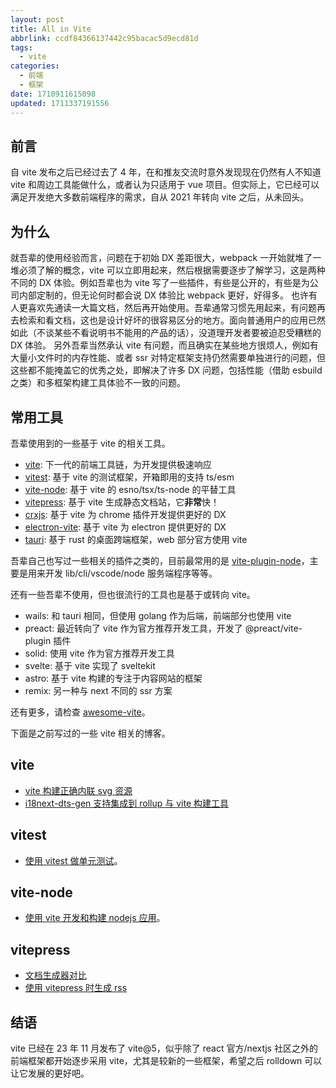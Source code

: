 ```yaml
---
layout: post
title: All in Vite
abbrlink: ccdf84366137442c95bacac5d9ecd81d
tags:
  - vite
categories:
  - 前端
  - 框架
date: 1710911615098
updated: 1711337191556
---
```


## 前言

自 vite 发布之后已经过去了 4 年，在和推友交流时意外发现现在仍然有人不知道 vite 和周边工具能做什么，或者认为只适用于 vue 项目。但实际上，它已经可以满足开发绝大多数前端程序的需求，自从 2021 年转向 vite 之后，从未回头。

## 为什么

就吾辈的使用经验而言，问题在于初始 DX 差距很大，webpack 一开始就堆了一堆必须了解的概念，vite 可以立即用起来，然后根据需要逐步了解学习，这是两种不同的 DX 体验。例如吾辈也为 vite 写了一些插件，有些是公开的，有些是为公司内部定制的，但无论何时都会说 DX 体验比 webpack 更好，好得多。
也许有人更喜欢先通读一大篇文档，然后再开始使用。吾辈通常习惯先用起来，有问题再去检索和看文档，这也是设计好坏的很容易区分的地方。面向普通用户的应用已然如此（不谈某些不看说明书不能用的产品的话），没道理开发者要被迫忍受糟糕的 DX 体验。
另外吾辈当然承认 vite 有问题，而且确实在某些地方很烦人，例如有大量小文件时的内存性能、或者 ssr 对特定框架支持仍然需要单独进行的问题，但这些都不能掩盖它的优秀之处，即解决了许多 DX 问题，包括性能（借助 esbuild 之类）和多框架构建工具体验不一致的问题。

## 常用工具

吾辈使用到的一些基于 vite 的相关工具。

- [vite](https://vitejs.dev/): 下一代的前端工具链，为开发提供极速响应
- [vitest](https://vitest.dev/): 基于 vite 的测试框架，开箱即用的支持 ts/esm
- [vite-node](https://www.npmjs.com/package/vite-node): 基于 vite 的 esno/tsx/ts-node 的平替工具
- [vitepress](https://vitepress.dev/): 基于 vite 生成静态文档站，它**非常**快！
- [crxjs](https://crxjs.dev/vite-plugin): 基于 vite 为 chrome 插件开发提供更好的 DX
- [electron-vite](https://electron-vite.org/): 基于 vite 为 electron 提供更好的 DX
- [tauri](https://tauri.app/): 基于 rust 的桌面跨端框架，web 部分官方使用 vite

吾辈自己也写过一些相关的插件之类的，目前最常用的是 [vite-plugin-node](https://dev.rxliuli.com/en/dev/vite-plugin-node)，主要是用来开发 lib/cli/vscode/node 服务端程序等等。

还有一些吾辈不使用，但也很流行的工具也是基于或转向 vite。

- wails: 和 tauri 相同，但使用 golang 作为后端，前端部分也使用 vite
- preact: 最近转向了 vite 作为官方推荐开发工具，开发了 @preact/vite-plugin 插件
- solid: 使用 vite 作为官方推荐开发工具
- svelte: 基于 vite 实现了 sveltekit
- astro: 基于 vite 构建的专注于内容网站的框架
- remix: 另一种与 next 不同的 ssr 方案

还有更多，请检查 [awesome-vite](https://github.com/vitejs/awesome-vite)。

下面是之前写过的一些 vite 相关的博客。

## vite

- [vite 构建正确内联 svg 资源](/p/9eb3b1a6e46a4777b3661ce0bb890d69)
- [i18next-dts-gen 支持集成到 rollup 与 vite 构建工具](:/content/0b6eb931458948529e9b8257581e332b)

## vitest

- [使用 vitest 做单元测试](/p/a9f8e0634b3f476687a2e844470fba44)。

## vite-node

- [使用 vite 开发和构建 nodejs 应用](/p/49fb661c297b4544a208ea898c77e5a0)。

## vitepress

- [文档生成器对比](/p/38d231a6a73648db9b0a5c4569b628d8)
- [使用 vitepress 时生成 rss](/p/8956b229025844859429e252f9591080)

## 结语

vite 已经在 23 年 11 月发布了 vite\@5，似乎除了 react 官方/nextjs 社区之外的前端框架都开始逐步采用 vite，尤其是较新的一些框架，希望之后 rolldown 可以让它发展的更好吧。
